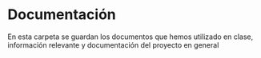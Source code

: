 # Documentación
En esta carpeta se guardan los documentos que hemos utilizado en clase, información relevante y documentación del proyecto en general